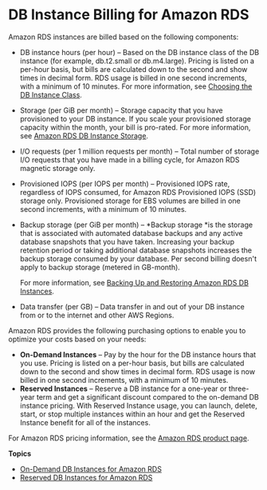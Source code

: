 # DB Instance Billing for Amazon RDS<a name="User_DBInstanceBilling"></a>

Amazon RDS instances are billed based on the following components:
+ DB instance hours \(per hour\) – Based on the DB instance class of the DB instance \(for example, db\.t2\.small or db\.m4\.large\)\. Pricing is listed on a per\-hour basis, but bills are calculated down to the second and show times in decimal form\. RDS usage is billed in one second increments, with a minimum of 10 minutes\. For more information, see [Choosing the DB Instance Class](Concepts.DBInstanceClass.md)\.
+ Storage \(per GiB per month\) – Storage capacity that you have provisioned to your DB instance\. If you scale your provisioned storage capacity within the month, your bill is pro\-rated\. For more information, see [Amazon RDS DB Instance Storage](CHAP_Storage.md)\.
+ I/O requests \(per 1 million requests per month\) – Total number of storage I/O requests that you have made in a billing cycle, for Amazon RDS magnetic storage only\.
+ Provisioned IOPS \(per IOPS per month\) – Provisioned IOPS rate, regardless of IOPS consumed, for Amazon RDS Provisioned IOPS \(SSD\) storage only\. Provisioned storage for EBS volumes are billed in one second increments, with a minimum of 10 minutes\.
+ Backup storage \(per GiB per month\) – *Backup storage *is the storage that is associated with automated database backups and any active database snapshots that you have taken\. Increasing your backup retention period or taking additional database snapshots increases the backup storage consumed by your database\. Per second billing doesn't apply to backup storage \(metered in GB\-month\)\.

  For more information, see [Backing Up and Restoring Amazon RDS DB Instances](CHAP_CommonTasks.BackupRestore.md)\.
+ Data transfer \(per GB\) – Data transfer in and out of your DB instance from or to the internet and other AWS Regions\.

Amazon RDS provides the following purchasing options to enable you to optimize your costs based on your needs:
+ **On\-Demand Instances** – Pay by the hour for the DB instance hours that you use\. Pricing is listed on a per\-hour basis, but bills are calculated down to the second and show times in decimal form\. RDS usage is now billed in one second increments, with a minimum of 10 minutes\.
+ **Reserved Instances** – Reserve a DB instance for a one\-year or three\-year term and get a significant discount compared to the on\-demand DB instance pricing\. With Reserved Instance usage, you can launch, delete, start, or stop multiple instances within an hour and get the Reserved Instance benefit for all of the instances\.

For Amazon RDS pricing information, see the [Amazon RDS product page](https://aws.amazon.com/rds/pricing)\.

**Topics**
+ [On\-Demand DB Instances for Amazon RDS](USER_OnDemandDBInstances.md)
+ [Reserved DB Instances for Amazon RDS](USER_WorkingWithReservedDBInstances.md)